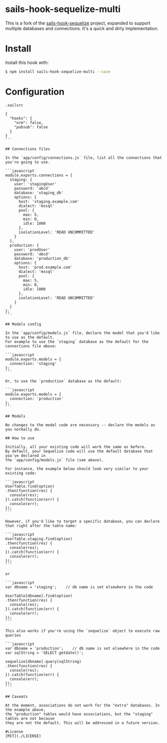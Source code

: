 # sails-hook-sequelize-multi

This is a fork of the [sails-hook-sequelize](https://github.com/festo/sails-hook-sequelize)
project, expanded to support multiple databases and connections. It's a quick and dirty
implementation.

# Install

Install this hook with:

```sh
$ npm install sails-hook-sequelize-multi --save
```

# Configuration

`.sailsrc`
````
{
  "hooks": {
    "orm": false,
    "pubsub": false
  }
}
```

## Connections files

In the `app/config/connections.js` file, list all the connections that you're going to use.

```javascript
module.exports.connections = {
  staging: {
    user: 'stagingUser'
    password: 'abcd'
    database: 'staging_db'
    options: {
      host: 'staging.example.com'
      dialect: 'mssql'
      pool: {
        max: 5,
        min: 0,
        idle: 1000
      },
      isolationLevel: 'READ UNCOMMITTED'
    }
  },
  production: {
    user: 'prodUser'
    password: 'abcd'
    database: 'production_db'
    options: {
      host: 'prod.example.com'
      dialect: 'mssql'
      pool: {
        max: 5,
        min: 0,
        idle: 1000
      },
      isolationLevel: 'READ UNCOMMITTED'
    }
  }
};
```

## Models config

In the `app/config/models.js` file, declare the model that you'd like to use as the default.
For example to use the `staging` database as the default for the connections file above:

```javascript
module.exports.models = {
  connection: 'staging'
};
```

Or, to use the `production` database as the default:

```javascript
module.exports.models = {
  connection: 'production'
};
```

## Models

No changes to the model code are necessary -- declare the models as you normally do.

## How to use

Initially, all your existing code will work the same as before.
By default, your Sequelize code will use the default database that you've declared in
the `app/config/models.js` file (see above).

For instance, the example below should look very similar to your existing code:

```javascript
UserTable.find(option)
.then(function(res) {
  console(res);
}).catch(function(err) {
  console(err);
});
```

However, if you'd like to target a specific database, you can declare that right after the table name:

```javascript
UserTable.staging.find(option)
.then(function(res) {
  console(res);
}).catch(function(err) {
  console(err);
});
```

or

```javascript
var dbname = 'staging';    // db name is set elsewhere in the code

UserTable[dbname].find(option)
.then(function(res) {
  console(res);
}).catch(function(err) {
  console(err);
});
```

This also works if you're using the `sequelize` object to execute raw queries

```javascript
var dbname = 'production';    // db name is set elsewhere in the code
var sqlString = 'SELECT getdate()';

sequelize[dbname].query(sqlString)
.then(function(res) {
  console(res);
}).catch(function(err) {
  console(err);
});
```

## Caveats

At the moment, associations do not work for the "extra" databases. In the example above,
the "production" tables would have associations, but the "staging" tables are not because
they are not the default. This will be addressed in a future version.

#License
[MIT](./LICENSE)
